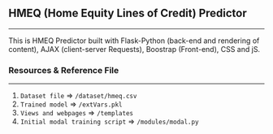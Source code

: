 ## HMEQ (Home Equity Lines of Credit) Predictor
-------------------------------------------------------------------
This is HMEQ Predictor built with Flask-Python (back-end and rendering of content), AJAX (client-server Requests), Boostrap (Front-end), CSS and jS.

### Resources & Reference File
------------------------------------
01. `Dataset file`                  => `/dataset/hmeq.csv`
02. `Trained model`                 => `/extVars.pkl`
03. `Views and webpages`            => `/templates`
04. `Initial modal training script` => `/modules/modal.py`
